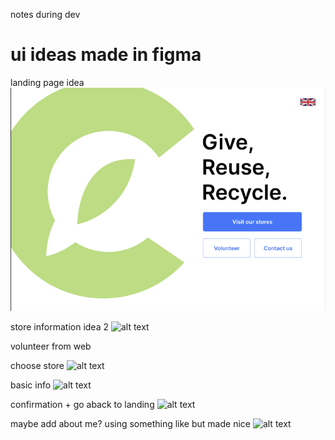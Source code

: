 notes during dev


# ui ideas made in figma 

landing page idea 
![alt text](<Screenshot 2024-10-12 at 12.32.13.png>)

store information idea 2
![alt text](<Screenshot 2024-10-12 at 12.37.28.png>)

volunteer from web 

choose store
![alt text](<Screenshot 2024-10-12 at 12.37.28-1.png>)

basic info 
![alt text](<Screenshot 2024-10-12 at 12.39.02.png>)

confirmation + go aback to landing
![alt text](<Screenshot 2024-10-12 at 12.39.02-1.png>)

maybe add about me? using something like but made nice 
![alt text](<Screenshot 2024-10-12 at 12.41.29.png>)
